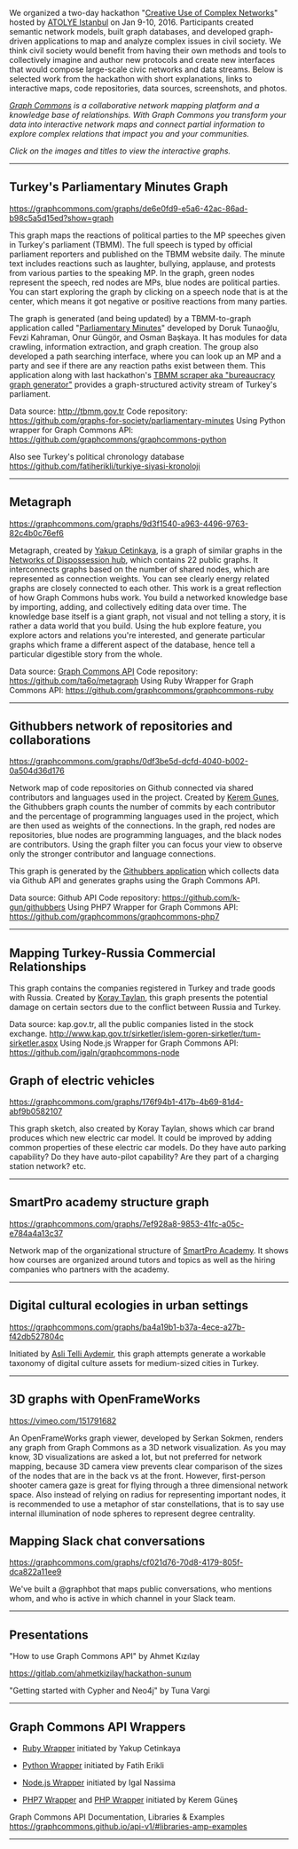 We organized a two-day hackathon "[Creative Use of Complex Networks](https://graphcommons.github.io/hackathons/2015/12/23/istanbul-creative-use-of-complex-networks/)" hosted by [ATOLYE Istanbul](http://atolyeistanbul.co/roof/#atolyeeng) on Jan 9-10, 2016. Participants created semantic network models, built graph databases, and developed graph-driven applications to map and analyze complex issues in civil society. We think civil society would benefit from having their own methods and tools to collectively imagine and author new protocols and create new interfaces that would compose large-scale civic networks and data streams. Below is selected work from the hackathon with short explanations, links to interactive maps, code repositories, data sources, screenshots, and photos.

*[Graph Commons](https://graphcommons.com/) is a collaborative network mapping platform and a knowledge base of relationships. With Graph Commons you transform your data into interactive network maps and connect partial information to explore complex relations that impact you and your communities.*

*Click on the images and titles to view the interactive graphs.*

---

## Turkey's Parliamentary Minutes Graph

https://graphcommons.com/graphs/de6e0fd9-e5a6-42ac-86ad-b98c5a5d15ed?show=graph

This graph maps the reactions of political parties to the MP speeches given in Turkey's parliament (TBMM). The full speech is typed by official parliament reporters and published on the TBMM website daily. The minute text includes reactions such as laughter, bullying, applause, and protests from various parties to the speaking MP. In the graph, green nodes represent the speech, red nodes are MPs, blue nodes are political parties. You can start exploring the graph by clicking on a speech node that is at the center, which means it got negative or positive reactions from many parties.

The graph is generated (and being updated) by a TBMM-to-graph application called "[Parliamentary Minutes](https://github.com/graphs-for-society/parliamentary-minutes)" developed by Doruk Tunaoğlu, Fevzi Kahraman, Onur Güngör, and Osman Başkaya. It has modules for data crawling, information extraction, and graph creation. The group also developed a path searching interface, where you can look up an MP and a party and see if there are any reaction paths exist between them. This application along with last hackathon's [TBMM scraper aka "bureaucracy graph generator"](https://github.com/meclistakip/tbmm-scraper) provides a graph-structured activity stream of Turkey's parliament.

Data source: http://tbmm.gov.tr
Code repository: https://github.com/graphs-for-society/parliamentary-minutes
Using Python wrapper for Graph Commons API: https://github.com/graphcommons/graphcommons-python

Also see Turkey's political chronology database
https://github.com/fatiherikli/turkiye-siyasi-kronoloji

---

## Metagraph

https://graphcommons.com/graphs/9d3f1540-a963-4496-9763-82c4b0c76ef6

Metagraph, created by [Yakup Cetinkaya](https://github.com/ta6o), is a graph of similar graphs in the [Networks of Dispossession hub](https://graphcommons.com/hubs/mulksuzlestirme), which contains 22 public graphs. It interconnects graphs based on the number of shared nodes, which are represented as connection weights. You can see clearly energy related graphs are closely connected to each other. This work is a great reflection of how Graph Commons hubs work. You build a networked knowledge base by importing, adding, and collectively editing data over time. The knowledge base itself is a giant graph, not visual and not telling a story, it is rather a data world that you build. Using the hub explore feature, you explore actors and relations you're interested, and generate particular graphs which frame a different aspect of the database, hence tell a particular digestible story from the whole.

Data source: [Graph Commons API](https://graphcommons.com/dev)
Code repository: https://github.com/ta6o/metagraph
Using Ruby Wrapper for Graph Commons API: https://github.com/graphcommons/graphcommons-ruby

---

## Githubbers network of repositories and collaborations

https://graphcommons.com/graphs/0df3be5d-dcfd-4040-b002-0a504d36d176

Network map of code repositories on Github connected via shared contributors and languages used in the project. Created by [Kerem Gunes](https://github.com/k-gun), the Githubbers graph counts the number of commits by each contributor and the percentage of programming languages used in the project, which are then used as weights of the connections. In the graph, red nodes are repositories, blue nodes are programming languages, and the black nodes are contributors. Using the graph filter you can focus your view to observe only the stronger contributor and language connections.

This graph is generated by the [Githubbers application](https://github.com/k-gun/githubbers) which collects data via Github API and generates graphs using the Graph Commons API.

Data source: Github API
Code repository: https://github.com/k-gun/githubbers
Using PHP7 Wrapper for Graph Commons API: https://github.com/graphcommons/graphcommons-php7

---

## Mapping Turkey-Russia Commercial Relationships

This graph contains the companies registered in Turkey and trade goods with Russia. Created by [Koray Taylan](https://github.com/koraytaylan), this graph presents the potential damage on certain sectors due to the conflict between Russia and Turkey.

Data source: kap.gov.tr, all the public companies listed in the stock exchange. http://www.kap.gov.tr/sirketler/islem-goren-sirketler/tum-sirketler.aspx
Using Node.js Wrapper for Graph Commons API: https://github.com/igaln/graphcommons-node

## Graph of electric vehicles

https://graphcommons.com/graphs/176f94b1-417b-4b69-81d4-abf9b0582107

This graph sketch, also created by Koray Taylan, shows which car brand produces which new electric car model. It could be improved by adding common properties of these electric car models. Do they have auto parking capability? Do they have auto-pilot capability? Are they part of a charging station network? etc.

---

## SmartPro academy structure graph

https://graphcommons.com/graphs/7ef928a8-9853-41fc-a05c-e784a4a13c37

Network map of the organizational structure of [SmartPro Academy](http://www.smartpro.com.tr/). It shows how courses are organized around tutors and topics as well as the hiring companies who partners with the academy.

---

## Digital cultural ecologies in urban settings

https://graphcommons.com/graphs/ba4a19b1-b37a-4ece-a27b-f42db527804c

Initiated by [Asli Telli Aydemir](https://twitter.com/aslitelli), this graph attempts generate a workable taxonomy of digital culture assets for medium-sized cities in Turkey.

---

## 3D graphs with OpenFrameWorks

https://vimeo.com/151791682

An OpenFrameWorks graph viewer, developed by Serkan Sokmen, renders any graph from Graph Commons as a 3D network visualization. As you may know, 3D visualizations are asked a lot, but not preferred for network mapping, because 3D camera view prevents clear comparison of the sizes of the nodes that are in the back vs at the front. However, first-person shooter camera gaze is great for flying through a three dimensional network space. Also instead of relying on radius for representing important nodes, it is recommended to use a metaphor of star constellations, that is to say use internal illumination of node spheres to represent degree centrality.


## Mapping Slack chat conversations

https://graphcommons.com/graphs/cf021d76-70d8-4179-805f-dca822a11ee9

We've built a @graphbot that maps public conversations, who mentions whom, and who is active in which channel in your Slack team.


---

## Presentations

"How to use Graph Commons API" by Ahmet Kızılay

https://gitlab.com/ahmetkizilay/hackathon-sunum

"Getting started with Cypher and Neo4j" by Tuna Vargi

---

## Graph Commons API Wrappers

- [Ruby Wrapper](https://github.com/ta6o/graphcommons-ruby) initiated by Yakup Cetinkaya

- [Python Wrapper](https://github.com/graphcommons/graphcommons-python) initiated by Fatih Erikli

- [Node.js Wrapper](https://github.com/igaln/graphcommons-node) initiated by Igal Nassima

- [PHP7 Wrapper](https://github.com/graphcommons/graphcommons-php7) and [PHP Wrapper](https://github.com/graphcommons/graphcommons-php) initiated by Kerem Güneş

Graph Commons API Documentation, Libraries & Examples
https://graphcommons.github.io/api-v1/#libraries-amp-examples

---
